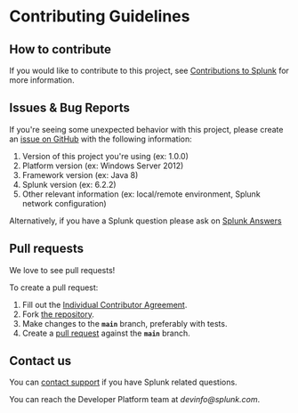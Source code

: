 # Contributing Guidelines

## How to contribute

If you would like to contribute to this project, see [Contributions to Splunk][indivcontrib] for more information.

## Issues & Bug Reports

If you're seeing some unexpected behavior with this project, please create an [issue on GitHub][issues] with the following information:

1. Version of this project you're using (ex: 1.0.0)
1. Platform version (ex: Windows Server 2012)
1. Framework version (ex: Java 8)
1. Splunk version (ex: 6.2.2)
1. Other relevant information (ex: local/remote environment, Splunk network configuration)

Alternatively, if you have a Splunk question please ask on [Splunk Answers][answers]

## Pull requests

We love to see pull requests!

To create a pull request:

1. Fill out the [Individual Contributor Agreement][indivcontrib].
1. Fork [the repository][repo].
1. Make changes to the **`main`** branch, preferably with tests.
1. Create a [pull request][pulls] against the **`main`** branch.

## Contact us

You can [contact support][contact] if you have Splunk related questions.

You can reach the Developer Platform team at _devinfo@splunk.com_.

[contributions]:            http://dev.splunk.com/view/opensource/SP-CAAAEDM
[indivcontrib]:             http://dev.splunk.com/goto/individualcontributions
[companycontrib]:           http://dev.splunk.com/view/companycontributions/SP-CAAAEDR
[answers]:                  http://answers.splunk.com/
[repo]:                     https://github.com/splunk/splunk-library-javalogging
[issues]:                   https://github.com/splunk/splunk-library-javalogging/issues
[pulls]:                    https://github.com/splunk/splunk-library-javalogging/pulls
[contact]:                  https://www.splunk.com/en_us/support-and-services.html
